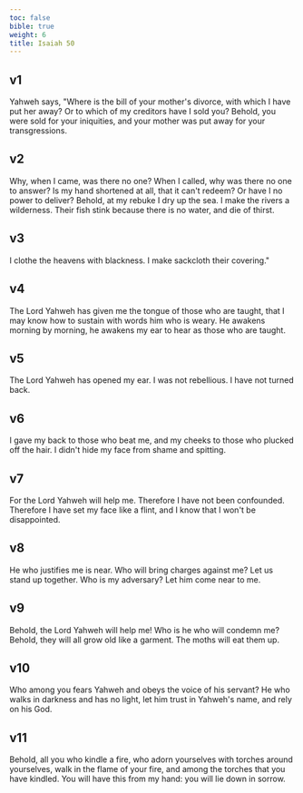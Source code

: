 ```yaml
---
toc: false
bible: true
weight: 6
title: Isaiah 50
---
```




## v1 
Yahweh says, "Where is the bill of your mother's divorce, with which I have put her away? Or to which of my creditors have I sold you? Behold, you were sold for your iniquities, and your mother was put away for your transgressions. 

## v2 
Why, when I came, was there no one? When I called, why was there no one to answer? Is my hand shortened at all, that it can't redeem? Or have I no power to deliver? Behold, at my rebuke I dry up the sea. I make the rivers a wilderness. Their fish stink because there is no water, and die of thirst. 

## v3 
I clothe the heavens with blackness. I make sackcloth their covering." 

## v4 
The Lord Yahweh has given me the tongue of those who are taught, that I may know how to sustain with words him who is weary. He awakens morning by morning, he awakens my ear to hear as those who are taught. 

## v5 
The Lord Yahweh has opened my ear. I was not rebellious. I have not turned back. 

## v6 
I gave my back to those who beat me, and my cheeks to those who plucked off the hair. I didn't hide my face from shame and spitting. 

## v7 
For the Lord Yahweh will help me. Therefore I have not been confounded. Therefore I have set my face like a flint, and I know that I won't be disappointed. 

## v8 
He who justifies me is near. Who will bring charges against me? Let us stand up together. Who is my adversary? Let him come near to me. 

## v9 
Behold, the Lord Yahweh will help me! Who is he who will condemn me? Behold, they will all grow old like a garment. The moths will eat them up. 

## v10 
Who among you fears Yahweh and obeys the voice of his servant? He who walks in darkness and has no light, let him trust in Yahweh's name, and rely on his God. 

## v11 
Behold, all you who kindle a fire, who adorn yourselves with torches around yourselves, walk in the flame of your fire, and among the torches that you have kindled. You will have this from my hand: you will lie down in sorrow.
